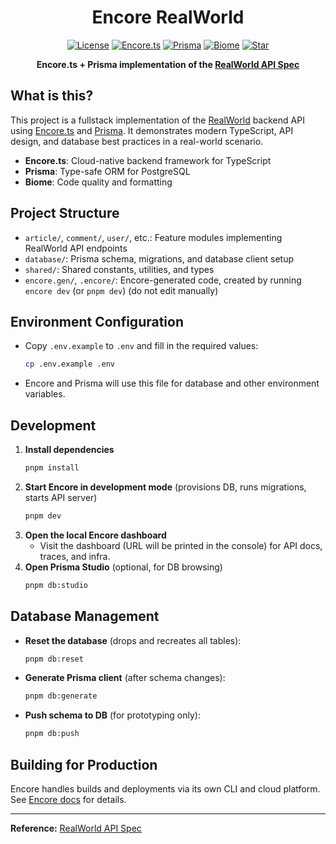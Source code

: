 <div align="center">

<h1>Encore RealWorld</h1>

[![License](https://custom-icon-badges.demolab.com/github/license/yamcodes/encore-realworld?label=License&color=blue&logo=law&labelColor=0d1117)](https://github.com/yamcodes/encore-realworld/blob/main/LICENSE)
[![Encore.ts](https://custom-icon-badges.demolab.com/badge/Encore.ts-eeeee1.svg?logo=encore)](https://encore.dev/)
[![Prisma](https://img.shields.io/badge/Prisma-2D3748?logo=prisma&logoColor=white)](https://www.prisma.io/)
[![Biome](https://img.shields.io/badge/Biome-24272f?logo=biome&logoColor=f6f6f9)](https://biomejs.dev/)
[![Star](https://custom-icon-badges.demolab.com/github/stars/yamcodes/encore-realworld?logo=star&logoColor=373737&label=Star)](https://github.com/yamcodes/encore-realworld/stargazers/)

**Encore.ts + Prisma implementation of the [RealWorld API Spec](https://github.com/gothinkster/realworld/tree/main/api)**

</div>

## What is this?

This project is a fullstack implementation of the [RealWorld](https://github.com/gothinkster/realworld) backend API using [Encore.ts](https://encore.dev/docs/ts) and [Prisma](https://www.prisma.io/). It demonstrates modern TypeScript, API design, and database best practices in a real-world scenario.

- **Encore.ts**: Cloud-native backend framework for TypeScript
- **Prisma**: Type-safe ORM for PostgreSQL
- **Biome**: Code quality and formatting

## Project Structure

- `article/`, `comment/`, `user/`, etc.: Feature modules implementing RealWorld API endpoints
- `database/`: Prisma schema, migrations, and database client setup
- `shared/`: Shared constants, utilities, and types
- `encore.gen/`, `.encore/`: Encore-generated code, created by running `encore dev` (or `pnpm dev`) (do not edit manually)

## Environment Configuration

- Copy `.env.example` to `.env` and fill in the required values:
  ```bash
  cp .env.example .env
  ```
- Encore and Prisma will use this file for database and other environment variables.

## Development

1. **Install dependencies**
   ```bash
   pnpm install
   ```
2. **Start Encore in development mode** (provisions DB, runs migrations, starts API server)
   ```bash
   pnpm dev
   ```
3. **Open the local Encore dashboard**
   - Visit the dashboard (URL will be printed in the console) for API docs, traces, and infra.
4. **Open Prisma Studio** (optional, for DB browsing)
   ```bash
   pnpm db:studio
   ```

## Database Management

- **Reset the database** (drops and recreates all tables):
  ```bash
  pnpm db:reset
  ```
- **Generate Prisma client** (after schema changes):
  ```bash
  pnpm db:generate
  ```
- **Push schema to DB** (for prototyping only):
  ```bash
  pnpm db:push
  ```

## Building for Production

Encore handles builds and deployments via its own CLI and cloud platform. See [Encore docs](https://encore.dev/docs/ts/deploy) for details.

---

**Reference:** [RealWorld API Spec](https://github.com/gothinkster/realworld/tree/main/api)
